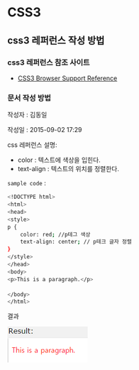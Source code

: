 # CSS3

## css3 레퍼런스 작성 방법

### css3 레퍼런스 참조 사이트
* [CSS3 Browser Support Reference](http://www.w3schools.com/cssref/css3_browsersupport.asp)

### 문서 작성 방법

작성자 : 김동일

작성일 : 2015-09-02 17:29

css 레퍼런스 설명: 
 - color : 텍스트에 색상을 입힌다.
 - text-align : 텍스트의 위치를 정렬한다.

`sample code` : 
```sh
<!DOCTYPE html>
<html>
<head>
<style>
p {
    color: red; //p테그 색상 
    text-align: center; // p테크 글자 정렬
}
</style>
</head>
<body>
<p>This is a paragraph.</p>

</body>
</html>
```

결과 

![sample code](images/sample.jpg)
